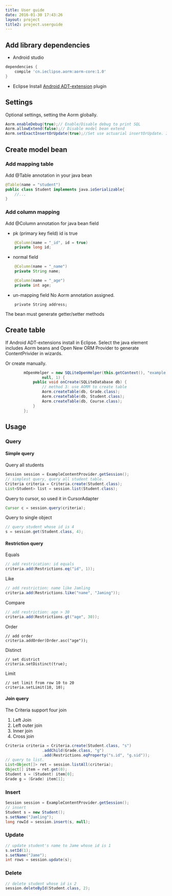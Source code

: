 ```yaml
---
title: User guide
date: 2016-01-30 17:43:26
layout: project
title2: project.userguide
---
```


## Add library dependencies
- Android studio
```gradle
dependencies {
    compile 'cn.ieclipse.aorm:aorm-core:1.0'
}
```
- Eclipse
Install [Android ADT-extension](https://marketplace.eclipse.org/content/android-adt-extensions) plugin

## Settings

Optional settings, setting the Aorm globally.
```java
Aorm.enableDebug(true);// Enable/Disable debug to print SQL
Aorm.allowExtend(false);// Disable model bean extend
Aorm.setExactInsertOrUpdate(true);//Set use actuarial insertOrUpdate. If true, will query the object from database, insert if not exists or update if exist, otherwise insert when PK is 0 or update when PK more than 0 (maybe update fail)
```

## Create model bean

### Add mapping table
Add @Table annotation in your java bean

```java
@Table(name = "student")
public class Student implements java.ioSerializable{
    //...
}
```
### Add column mapping
Add @Column annotation for java bean field
- pk (primary key field)
id is true
```java
    @Column(name = "_id", id = true)
    private long id;
```
- normal field
```java
    @Column(name = "_name")
    private String name;

    @Column(name = "_age")
    private int age;
```
- un-mapping field
No Aorm annotation assigned.
```
    private String address;
```

The bean must generate getter/setter methods

## Create table
If Android ADT-extensions install in Eclipse. Select the java element includes Aorm beans and Open New ORM Provider to generate ContentPrivider in wizards.

Or create manually.
```java
        mOpenHelper = new SQLiteOpenHelper(this.getContext(), "example.db",
                null, 1) {
            public void onCreate(SQLiteDatabase db) {
                // method 3: use AORM to create table
                Aorm.createTable(db, Grade.class);
                Aorm.createTable(db, Student.class);
                Aorm.createTable(db, Course.class);
            }
        };
```

## Usage

### Query

#### Simple query
Query all students
```java
Session session = ExampleContentProvider.getSession();
// simplest query, query all student table.
Criteria criteria = Criteria.create(Student.class);
List<Student> list = session.list(Student.class);
```
Query to cursor, so used it in CursorAdapter
```java
Cursor c = session.query(criteria);
```

Query to single object
```java
// query student whose id is 4
s = session.get(Student.class, 4);
```
#### Restriction query
Equals
```java
// add restrication: id equals
criteria.add(Restrictions.eq("id", 1));
```
Like
```java
// add restriction: name like Jamling
criteria.add(Restrictions.like("name", "Jaming"));
```
Compare
```java
// add restriction: age > 30
criteria.add(Restrictions.gt("age", 30));
```
Order
```
// add order
criteria.addOrder(Order.asc("age"));
```
Distinct
```
// set district
criteria.setDistinct(true);
```
Limit
```
// set limit from row 10 to 20
criteria.setLimit(10, 10);
```

#### Join query
The Criteria support four join
1. Left Join
2. Left outer join
3. Inner join
4. Cross join

```java
Criteria criteria = Criteria.create(Student.class, "s")
                .addChild(Grade.class, "g")
                .add(Restrictions.eqProperty("s.id", "g.sid"));
// query to list.
List<Object[]> ret = session.listAll(criteria);
Object[] item = ret.get(0);
Student s = (Student) item[0];
Grade g = (Grade) item[1];
```

### Insert
```java
Session session = ExampleContentProvider.getSession();
// insert
Student s = new Student();
s.setName("Jamling");
long rowId = session.insert(s, null);
```

### Update
```java
// update student's name to Jame whose id is 1
s.setId(1);
s.setName("Jame");
int rows = session.update(s);
```

### Delete
```java
// delete student whose id is 2
session.deleteById(Student.class, 2);
```




